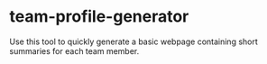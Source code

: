 # team-profile-generator
Use this tool to quickly generate a basic webpage containing short summaries for each team member.
